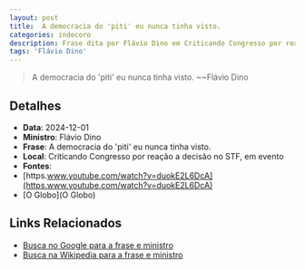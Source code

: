 ```yaml
---
layout: post
title:  A democracia do 'piti' eu nunca tinha visto.
categories: indecoro
description: Frase dita por Flávio Dino em Criticando Congresso por reação a decisão no STF, em evento
tags: 'Flávio Dino'
---
```


> A democracia do 'piti' eu nunca tinha visto.
> ~~Flávio Dino

## Detalhes
- **Data**: 2024-12-01
- **Ministro**: Flávio Dino
- **Frase**: A democracia do 'piti' eu nunca tinha visto.
- **Local**: Criticando Congresso por reação a decisão no STF, em evento
- **Fontes**:
- [https.www.youtube.com/watch?v=duokE2L6DcA](https.www.youtube.com/watch?v=duokE2L6DcA)
- [O Globo](O Globo)

## Links Relacionados
- [Busca no Google para a frase e ministro](https://www.google.com/search?q=%22Fl%C3%A1vio%20Dino%22%2BA%20democracia%20do%20%27piti%27%20eu%20nunca%20tinha%20visto.%2BCriticando%20Congresso%20por%20rea%C3%A7%C3%A3o%20a%20decis%C3%A3o%20no%20STF%2C%20em%20evento)
- [Busca na Wikipedia para a frase e ministro](https://en.wikipedia.org/w/index.php?search=%22Fl%C3%A1vio%20Dino%22%2BA%20democracia%20do%20%27piti%27%20eu%20nunca%20tinha%20visto.%2BCriticando%20Congresso%20por%20rea%C3%A7%C3%A3o%20a%20decis%C3%A3o%20no%20STF%2C%20em%20evento)
